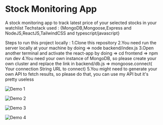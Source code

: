 # Stock Monitoring App

A stock monitoring app to track latest price of your selected stocks in your watchlist
Techstack used : {MongoDB,Mongoose,Express and NodeJS,ReactJS,TailwindCSS and typescript/javascript}


Steps to run this project locally : 
1.Clone this repository
2.You need run the server locally at your machine by doing => node backend/index.js
3.Open another terminal and activate the react-app by doing => cd frontend => npm run dev
4.You need your own instance of MongoDB, so please create your own cluster and replace the link in backend/db.js => mongoose.connect( Your connection String URL to connect)
5.You might need to generate your own API to fetch results, so please do that, you can use my API but it's pretty useless


![Demo 1](demo/demo-1.jpg)


![Demo 2](demo/demo-2.jpg)


![Demo 3](demo/demo-3.jpg)


![Demo 4](demo/demo-4.jpg)
